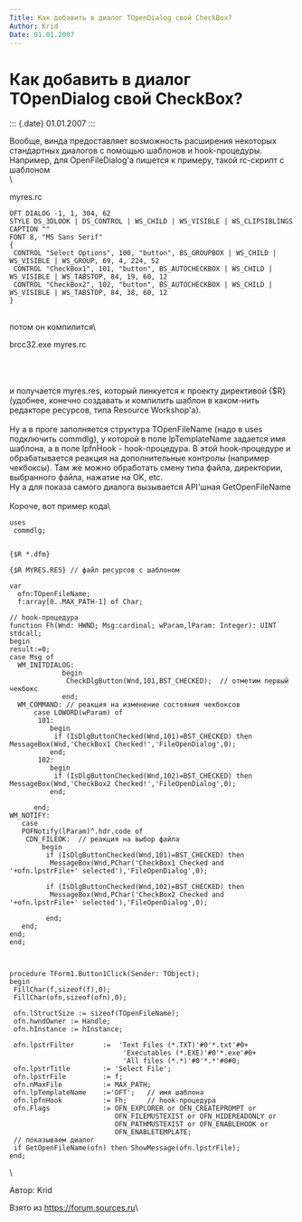 ```yaml
---
Title: Как добавить в диалог TOpenDialog свой CheckBox?
Author: Krid
Date: 01.01.2007
---
```



Как добавить в диалог TOpenDialog свой CheckBox?
================================================

::: {.date}
01.01.2007
:::

Вообще, винда предоставляет возможность расширения некоторых стандартных
диалогов с помощью шаблонов и hook-процедуры. Например, для
OpenFileDialog\'а пишется к примеру, такой rc-скрипт с шаблоном\
 \

myres.rc

    OFT DIALOG -1, 1, 304, 62
    STYLE DS_3DLOOK | DS_CONTROL | WS_CHILD | WS_VISIBLE | WS_CLIPSIBLINGS
    CAPTION ""
    FONT 8, "MS Sans Serif"
    {
     CONTROL "Select Options", 100, "button", BS_GROUPBOX | WS_CHILD | WS_VISIBLE | WS_GROUP, 69, 4, 224, 52
     CONTROL "CheckBox1", 101, "button", BS_AUTOCHECKBOX | WS_CHILD | WS_VISIBLE | WS_TABSTOP, 84, 19, 60, 12
     CONTROL "CheckBox2", 102, "button", BS_AUTOCHECKBOX | WS_CHILD | WS_VISIBLE | WS_TABSTOP, 84, 38, 60, 12
    }

\
потом он компилится\

 

brcc32.exe myres.rc

 \
 \
 \
и получается myres.res, который линкуется к проекту директивой {\$R}
(удобнее, конечно создавать и компилить шаблон в каком-нить редакторе
ресурсов, типа Resource Workshop\'а).\
 \
Ну а в проге заполняется структура TOpenFileName (надо в uses подключить
commdlg), у которой в поле lpTemplateName задается имя шаблона, а в поле
lpfnHook - hook-процедура. В этой hook-процедуре и обрабатывается
реакция на дополнительные контролы (например чекбоксы). Там же можно
обработать смену типа файла, директории, выбранного файла, нажатие на
OK, etc.\
Ну а для показа самого диалога вызывается API\'шная GetOpenFileName\
 \
Короче, вот пример кода\

 

    uses
     commdlg;

     
    {$R *.dfm}
     
    {$R MYRES.RES} // файл ресурсов с шаблоном
     
    var
      ofn:TOpenFileName;
      f:array[0..MAX_PATH-1] of Char;
     
    // hook-процедура
    function Fh(Wnd: HWND; Msg:cardinal; wParam,lParam: Integer): UINT stdcall;
    begin
    result:=0;
    case Msg of
      WM_INITDIALOG:
                 begin
                  CheckDlgButton(Wnd,101,BST_CHECKED);  // отметим первый чекбокс
                 end;
      WM_COMMAND: // реакция на изменение состояния чекбоксов
          case LOWORD(wParam) of
           101:
              begin
               if (IsDlgButtonChecked(Wnd,101)=BST_CHECKED) then MessageBox(Wnd,'CheckBox1 Checked!','FileOpenDialog',0);
              end;
           102:
              begin
               if (IsDlgButtonChecked(Wnd,102)=BST_CHECKED) then MessageBox(Wnd,'CheckBox2 Checked!','FileOpenDialog',0);
              end;
     
          end;
    WM_NOTIFY:
       case
       POFNotify(lParam)^.hdr.code of
        CDN_FILEOK:  // реакция на выбор файла
            begin
             if (IsDlgButtonChecked(Wnd,101)=BST_CHECKED) then
              MessageBox(Wnd,PChar('CheckBox1 Checked and '+ofn.lpstrFile+' selected'),'FileOpenDialog',0);
     
             if (IsDlgButtonChecked(Wnd,102)=BST_CHECKED) then
              MessageBox(Wnd,PChar('CheckBox2 Checked and '+ofn.lpstrFile+' selected'),'FileOpenDialog',0);
     
             end;
       end;
    end;
    end;
     
     
     
    procedure TForm1.Button1Click(Sender: TObject);
    begin
     FillChar(f,sizeof(f),0);
     FillChar(ofn,sizeof(ofn),0);
     
     ofn.lStructSize := sizeof(TOpenFileName);
     ofn.hwndOwner := Handle;
     ofn.hInstance := hInstance;
     
     ofn.lpstrFilter       :=  'Text Files (*.TXT)'#0'*.txt'#0+
                                'Executables (*.EXE)'#0'*.exe'#0+
                                'All files (*.*)'#0'*.*'#0#0;
     ofn.lpstrTitle        := 'Select File';
     ofn.lpstrFile         := f;
     ofn.nMaxFile          := MAX_PATH;
     ofn.lpTemplateName    :='OFT';   // имя шаблона
     ofn.lpfnHook          := Fh;     // hook-процедура
     ofn.Flags             := OFN_EXPLORER or OFN_CREATEPROMPT or
                              OFN_FILEMUSTEXIST or OFN_HIDEREADONLY or
                              OFN_PATHMUSTEXIST or OFN_ENABLEHOOK or
                              OFN_ENABLETEMPLATE;
     // показываем диалог
     if GetOpenFileName(ofn) then ShowMessage(ofn.lpstrFile);
    end;
     

 \

Автор: Krid

Взято из <https://forum.sources.ru>\

 
